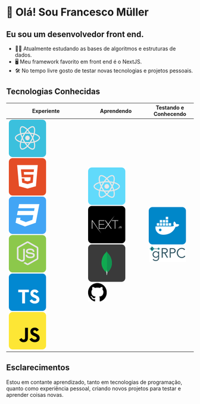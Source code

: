 <h1>👋 Olá! Sou Francesco Müller</h1>
<h2>Eu sou um desenvolvedor front end.</h2>

<ul>
    <li>🐱‍🏍 Atualmente estudando as bases de algoritmos e estruturas de dados.</li>
    <li>🖥 Meu framework favorito em front end é o NextJS.</li>
    <li>🛠 No tempo livre gosto de testar novas tecnologias e projetos pessoais.</li>
</ul>

<h2>Tecnologias Conhecidas</h2>
<table>
    <thead>
        <tr>
            <th>Experiente</th>
            <th>Aprendendo</th>
            <th>Testando e Conhecendo</th>
        </tr>
    </thead>
    <tbody>
        <tr>
            <td>
                <img src='./img/reactjs.svg'/>
                <img src='./img/html5.svg'/>
                <img src='./img/css3.svg'/>
                <img src='./img/node.svg'/>
                <img src='./img/typescript.svg'/>
                <img src='./img/javascript.svg'/>
            </td>
            <td>
                <img src='./img/react-native.svg'/>
                <img src='./img/nextjs.svg'/>
                <img src='./img/mongodb.svg'/>
                <img width='50x' src='./img/github.svg'/>
            </td>
            <td>
                <img  src='./img/docker.svg'/>
                <img width='100px' src='./img/grpc.svg'/>
            </td>
        </tr>
    </tbody>
</table>

<h2>Esclarecimentos</h2>
<p>Estou em contante aprendizado, tanto em tecnologias de programação, quanto como experiência pessoal, criando novos projetos para testar e aprender coisas novas.</p>
